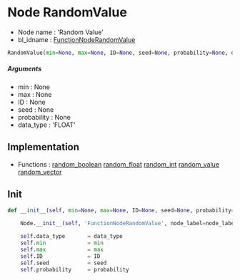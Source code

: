 # Node RandomValue

- Node name : 'Random Value'
- bl_idname : [FunctionNodeRandomValue](https://docs.blender.org/api/current/bpy.types.FunctionNodeRandomValue.html)


``` python
RandomValue(min=None, max=None, ID=None, seed=None, probability=None, data_type='FLOAT', node_label=None, node_color=None)
```
##### Arguments

- min : None
- max : None
- ID : None
- seed : None
- probability : None
- data_type : 'FLOAT'

## Implementation

- Functions : [random_boolean](/docs/GeoNodes/GeoNodesTree.md#random_boolean) [random_float](/docs/GeoNodes/GeoNodesTree.md#random_float) [random_int](/docs/GeoNodes/GeoNodesTree.md#random_int) [random_value](/docs/GeoNodes/GeoNodesTree.md#random_value) [random_vector](/docs/GeoNodes/GeoNodesTree.md#random_vector)

## Init

``` python
def __init__(self, min=None, max=None, ID=None, seed=None, probability=None, data_type='FLOAT', node_label=None, node_color=None):

    Node.__init__(self, 'FunctionNodeRandomValue', node_label=node_label, node_color=node_color)

    self.data_type       = data_type
    self.min             = min
    self.max             = max
    self.ID              = ID
    self.seed            = seed
    self.probability     = probability
```
